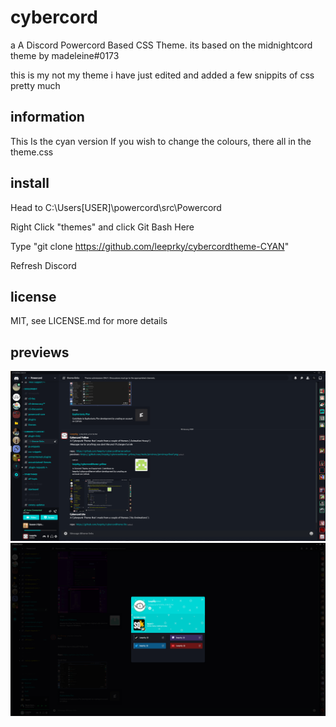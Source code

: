 # cybercord
a A Discord Powercord Based CSS Theme.
its based on the midnightcord theme by madeleine#0173

this is my not my theme i have just edited and added a few snippits of css pretty much

## information

This Is the cyan version
If you wish to change the colours, there all in the theme.css

## install

Head to C:\Users\[USER]\powercord\src\Powercord

Right Click "themes" and click Git Bash Here

Type "git clone https://github.com/leeprky/cybercordtheme-CYAN"

Refresh Discord

## license

MIT, see LICENSE.md for more details

## previews

![preview](./previews/previewblue1.png)
![preview](./previews/previewblue2.png)
